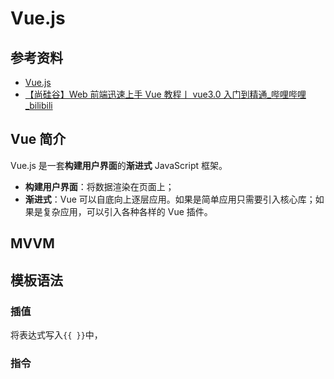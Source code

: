 # Vue.js

## 参考资料

- [Vue.js](https://cn.vuejs.org/)
- [【尚硅谷】Web 前端迅速上手 Vue 教程丨 vue3.0 入门到精通_哔哩哔哩_bilibili](https://www.bilibili.com/video/BV1Zy4y1K7SH)

## Vue 简介

Vue.js 是一套**构建用户界面**的**渐进式** JavaScript 框架。

- **构建用户界面**：将数据渲染在页面上；
- **渐进式**：Vue 可以自底向上逐层应用。如果是简单应用只需要引入核心库；如果是复杂应用，可以引入各种各样的 Vue 插件。

## MVVM

## 模板语法

### 插值

将表达式写入`{{ }}`中，

### 指令
